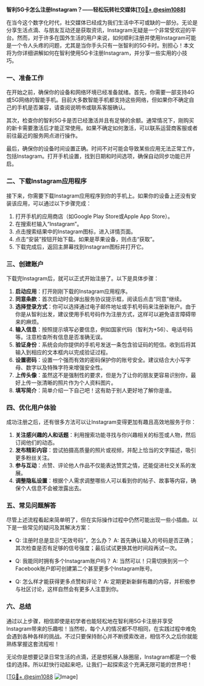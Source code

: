 **智利5G卡怎么注册Instagram？——轻松玩转社交媒体[[TG💪+ @esim1088](https://t.me/s/esim1088)]**

在当今这个数字化时代，社交媒体已经成为我们生活中不可或缺的一部分。无论是分享生活点滴、与朋友互动还是获取资讯，Instagram无疑是一个非常受欢迎的平台。然而，对于许多在国外生活的用户来说，如何顺利注册并使用Instagram可能是一个令人头疼的问题，尤其是当你手头只有一张智利的5G卡时。别担心！本文将为你详细讲解如何在智利使用5G卡注册Instagram，并分享一些实用的小技巧。

### 一、准备工作

在开始之前，确保你的设备和网络环境已经准备就绪。首先，你需要一部支持4G或5G网络的智能手机。目前大多数智能手机都支持这些网络，但如果你不确定自己的手机是否兼容，请查阅说明书或联系客服确认。

其次，检查你的智利5G卡是否已经激活并且有足够的余额。通常情况下，刚购买的新卡需要激活后才能正常使用。如果不确定如何激活，可以联系运营商客服或者前往最近的服务网点进行操作。

最后，确保你的设备时间设置正确。时间不对可能会导致某些应用无法正常工作，包括Instagram。打开手机设置，找到日期和时间选项，确保自动同步功能已开启。

### 二、下载Instagram应用程序

接下来，你需要下载Instagram应用程序到你的手机上。如果你的设备上还没有安装该应用，可以通过以下步骤完成：

1. 打开手机的应用商店（如Google Play Store或Apple App Store）。
2. 在搜索栏输入“Instagram”。
3. 点击搜索结果中的Instagram图标，进入详情页面。
4. 点击“安装”按钮开始下载。如果是苹果设备，则点击“获取”。
5. 下载完成后，返回主屏幕找到Instagram图标并打开它。

### 三、创建账户

下载完Instagram后，就可以正式开始注册了。以下是具体步骤：

1. **启动应用**：打开刚刚下载的Instagram应用程序。
2. **同意条款**：首次启动时会弹出服务协议提示框，阅读后点击“同意”继续。
3. **选择登录方式**：你可以选择通过电子邮件地址或手机号码来注册新账户。由于你是从智利出发，建议使用手机号码作为注册方式，这样可以避免语言障碍带来的麻烦。
4. **输入信息**：按照提示填写必要信息，例如国家代码（智利为+56）、电话号码等。注意检查所有信息是否准确无误。
5. **验证身份**：系统会向你提供的手机号发送一条包含验证码的短信。收到后将其输入到相应的文本框内以完成验证过程。
6. **设置密码**：设置一个强而有效的密码保护你的账号安全。建议结合大小写字母、数字以及特殊字符来增强安全性。
7. **上传头像**：虽然这不是强制性的要求，但是为了让你的朋友更容易识别你，最好上传一张清晰的照片作为个人资料图片。
8. **填写简介**：简单介绍一下自己吧！这有助于别人更好地了解你是谁。

### 四、优化用户体验

成功注册之后，还有很多方法可以让Instagram变得更加有趣且高效地服务于你：

1. **关注感兴趣的人和话题**：利用搜索功能寻找与你兴趣相关的标签或人物，然后订阅他们的动态。
2. **发布精彩内容**：尝试拍摄高质量的照片或视频，并配上恰当的文字描述，吸引更多粉丝关注。
3. **参与互动**：点赞、评论他人作品不仅能表达赞赏之情，还能促进社交关系的发展。
4. **调整隐私设置**：根据个人需求调整哪些人可以看到你的帖子、故事等内容，确保个人信息不会被泄露出去。

### 五、常见问题解答

尽管上述流程看起来简单明了，但在实际操作过程中仍然可能出现一些小插曲。以下是一些常见的疑问及其解决方案：

- Q: 注册时总是显示“无效号码”，怎么办？
  A: 首先确认输入的号码是否正确；其次检查是否有足够的信号强度；最后试试更换其他时间段再试一次。
  
- Q: 我能同时拥有多个Instagram账户吗？
  A: 当然可以！只需切换到另一个Facebook账户即可创建第二个甚至更多个Instagram账号。
  
- Q: 怎么样才能获得更多点赞和评论？
  A: 定期更新新鲜有趣的内容，并积极参与社区讨论，这样自然会有更多人注意到你。

### 六、总结

通过以上步骤，相信即使是初学者也能轻松地在智利用5G卡注册并享受Instagram带来的乐趣啦！当然啦，每个人的情况都不尽相同，在实践过程中难免会遇到各种各样的挑战。不过只要保持耐心并不断摸索改进，相信不久之后你就能熟练掌握这套流程啦！

无论你是想要记录日常生活的点滴，还是想拓展人脉圈层，Instagram都是一个极佳的选择。所以赶快行动起来吧，让我们一起探索这个充满无限可能的世界吧！

[[TG💪+ @esim1088](https://t.me/s/esim1088) ![Image](https://i.postimg.cc/4NQfJmqS/Snipaste-2025-05-13-00-14-12.png)]